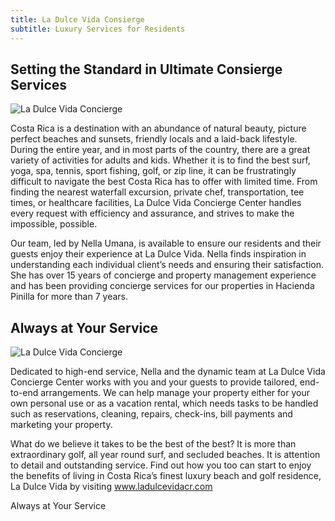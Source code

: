 ```yaml
---
title: La Dulce Vida Consierge
subtitle: Luxury Services for Residents
---
```

## Setting the Standard in Ultimate Consierge Services

![La Dulce Vida Concierge](/images/pages/concierge-2-small.jpg)

Costa Rica is a destination with an abundance of natural beauty, picture perfect beaches and sunsets, friendly locals and a laid-back lifestyle. During the entire year, and in most parts of the country, there are a great variety of activities for adults and kids. Whether it is to find the best surf, yoga, spa, tennis, sport fishing, golf, or zip line, it can be frustratingly difficult to navigate the best Costa Rica has to offer with limited time. From finding the nearest waterfall excursion, private chef, transportation, tee times, or healthcare facilities, La Dulce Vida Concierge Center handles every request with efficiency and assurance, and strives to make the impossible, possible.

Our team, led by Nella Umana, is available to ensure our residents and their guests enjoy their experience at La Dulce Vida. Nella finds inspiration in understanding each individual client’s needs and ensuring their satisfaction. She has over 15 years of concierge and property management experience and has been providing concierge services for our properties in Hacienda Pinilla for more than 7 years.

## Always at Your Service

![La Dulce Vida Concierge](/images/pages/concierge-1-small.jpg)

Dedicated to high-end service, Nella and the dynamic team at La Dulce Vida Concierge Center works with you and your guests to provide tailored, end-to-end arrangements. We can help manage your property either for your own personal use or as a vacation rental, which needs tasks to be handled such as reservations, cleaning, repairs, check-ins, bill payments and marketing your property.

What do we believe it takes to be the best of the best? It is more than extraordinary golf, all year round surf, and secluded beaches. It is attention to detail and outstanding service. Find out how you too can start to enjoy the benefits of living in Costa Rica’s finest luxury beach and golf residence, La Dulce Vida by visiting www.ladulcevidacr.com


Always at Your Service

